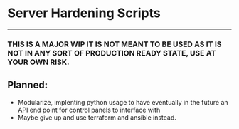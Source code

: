 # Server Hardening Scripts 
---
### THIS IS A MAJOR WIP IT IS NOT MEANT TO BE USED AS IT IS NOT IN ANY SORT OF PRODUCTION READY STATE, USE AT YOUR OWN RISK.

## Planned:
- Modularize, implenting python usage to have eventually in the future an API end point for control panels to interface with
- Maybe give up and use terraform and ansible instead. 